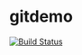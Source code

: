 # gitdemo
[![Build Status](http://43.205.214.201/buildStatus/icon?job=Conditionals)](http://43.205.214.201/job/Conditionals/)
